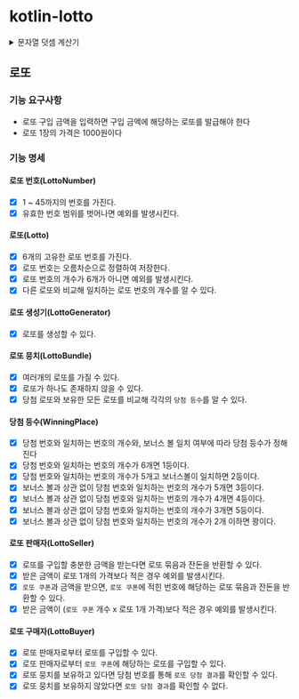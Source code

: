 # kotlin-lotto

<details>
<summary>문자열 덧셈 계산기</summary>
## 문자열 덧셈 계산기

### 기능 요구 사항
- 쉼표(,) 또는 콜론(:)을 구분자로 가지는 문자열을 전달하는 경우 구분자를 기준으로 분리한 각 숫자의 합을 반환
  - “” => 0, 
  - "1,2" => 3
  - "1,2,3" => 6
  - “1,2:3” => 6
- 앞의 기본 구분자(쉼표, 콜론) 외에 커스텀 구분자를 지정할 수 있다. 커스텀 구분자는 문자열 앞부분의 “//”와 “\n” 사이에 위치하는 문자를 커스텀 구분자로 사용한다. 
  - “//;\n1;2;3”과 같이 값을 입력할 경우 커스텀 구분자는 세미콜론(;)이며, 결과 값은 6이 반환되어야 한다.
- 문자열 계산기에 숫자 이외의 값 또는 음수를 전달하는 경우 RuntimeException 예외를 throw 한다.
### 요구 사항 정의
#### 피연산자(Operand)
- [x] 숫자인 값을 가질 수 있다.
- [x] 다른 피연산자와 더할 수 있다.
- [x] 음수를 입력 받으면 예외를 발생시킨다.

#### 구분자(Separator)
- [x] 구분자로 사용할 문자를 가질 수 있다.
- [x] 구분자의 길이가 1이 아니라면 예외를 발생시킨다.
- [x] 구분자가 숫자인 경우 예외를 발생시킨다.

#### 구분자 목록(Separators)
- [x] 쉼표`,`와 콜론`:`을 기본 구분자로 가진다.
- [x] 유효한 구분자를 추가할 수 있다.
- [x] 구분자는 중복될 수 없다.
- [x] 모든 구분자에 해당하는 정규식을 표현할 수 있다.

#### 문자열 토크나이저(StringTokenizer)
- [x] 입력받은 문자열을 구분자를 사용해 토큰화할 수 있다.
- [x] 문자열에 포함된 커스텀 구분자를 추출할 수 있다.

#### 문자열 덧셈 계산기
- [x] 입력된 문자열이 null 혹은 비어있으면 0을 반환한다.
- [x] 문자열을 입력받아 숫자의 합을 반환할 수 있다.
</details>

## 로또

### 기능 요구사항
- 로또 구입 금액을 입력하면 구입 금액에 해당하는 로또를 발급해야 한다
- 로또 1장의 가격은 1000원이다

### 기능 명세

#### 로또 번호(LottoNumber)
- [x] 1 ~ 45까지의 번호를 가진다.
- [x] 유효한 번호 범위를 벗어나면 예외를 발생시킨다.

#### 로또(Lotto)
- [x] 6개의 고유한 로또 번호를 가진다.
- [x] 로또 번호는 오름차순으로 정렬하여 저장한다.
- [x] 로또 번호의 개수가 6개가 아니면 예외를 발생시킨다.
- [x] 다른 로또와 비교해 일치하는 로또 번호의 개수를 알 수 있다.

#### 로또 생성기(LottoGenerator)
- [x] 로또를 생성할 수 있다.

#### 로또 뭉치(LottoBundle)
- [x] 여러개의 로또를 가질 수 있다.
- [x] 로또가 하나도 존재하지 않을 수 있다.
- [x] 당첨 로또와 보유한 모든 로또를 비교해 각각의 `당첨 등수`를 알 수 있다.

#### 당첨 등수(WinningPlace)
- [x] 당첨 번호와 일치하는 번호의 개수와, 보너스 볼 일치 여부에 따라 당첨 등수가 정해진다
- [x] 당첨 번호와 일치하는 번호의 개수가 6개면 1등이다.
- [x] 당첨 번호와 일치하는 번호의 개수가 5개고 보너스볼이 일치하면 2등이다.
- [x] 보너스 볼과 상관 없이 당첨 번호와 일치하는 번호의 개수가 5개면 3등이다.
- [x] 보너스 볼과 상관 없이 당첨 번호와 일치하는 번호의 개수가 4개면 4등이다.
- [x] 보너스 볼과 상관 없이 당첨 번호와 일치하는 번호의 개수가 3개면 5등이다.
- [x] 보너스 볼과 상관 없이 당첨 번호와 일치하는 번호의 개수가 2개 이하면 꽝이다.

#### 로또 판매자(LottoSeller)
- [x] 로또를 구입할 충분한 금액을 받는다면 로또 묶음과 잔돈을 반환할 수 있다.
- [x] 받은 금액이 로또 1개의 가격보다 적은 경우 예외를 발생시킨다.
- [x] `로또 쿠폰`과 금액을 받으면, `로또 쿠폰`에 적힌 번호에 해당하는 로또 묶음과 잔돈을 반환할 수 있다.
- [x] 받은 금액이 (`로또 쿠폰` 개수 x 로또 1개 가격)보다 적은 경우 예외를 발생시킨다.

#### 로또 구매자(LottoBuyer)
- [x] 로또 판매자로부터 로또를 구입할 수 있다.
- [x] 로또 판매자로부터 `로또 쿠폰`에 해당하는 로또를 구입할 수 있다.
- [x] 로또 뭉치를 보유하고 있다면 당첨 번호를 통해 `로또 당첨 결과`를 확인할 수 있다.
- [x] 로또 뭉치를 보유하지 않았다면 `로또 당첨 결과`를 확인할 수 없다.
